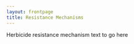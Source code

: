 ```yaml
---
layout: frontpage
title: Resistance Mechanisms
---
```


Herbicide resistance mechanism text to go here
